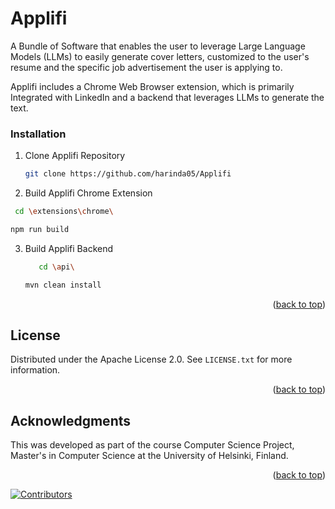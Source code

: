 
# Applifi

A Bundle of Software that enables the user to leverage Large Language Models (LLMs) to easily generate cover letters, customized to the user's resume and the specific job advertisement the user is applying to.

Applifi includes a Chrome Web Browser extension, which is primarily Integrated with LinkedIn and a backend that leverages LLMs to generate the text.

### Installation

1. Clone Applifi Repository

   ```sh
   git clone https://github.com/harinda05/Applifi
   ```

2. Build Applifi Chrome Extension

  ```sh
   cd \extensions\chrome\
   ```

   ```sh
   npm run build
   ```

3. Build Applifi Backend

   ```sh
      cd \api\
      ```
   
      ```sh
      mvn clean install
      ```
 
<p align="right">(<a href="#readme-top">back to top</a>)</p>



<!-- LICENSE -->
## License

Distributed under the Apache License 2.0. See `LICENSE.txt` for more information.

<p align="right">(<a href="#readme-top">back to top</a>)</p>


<!-- ACKNOWLEDGMENTS -->
## Acknowledgments

This was developed as part of the course Computer Science Project, Master's in Computer
Science at the University of Helsinki, Finland.

<p align="right">(<a href="#readme-top">back to top</a>)</p>

[![Contributors][contributors-shield]][contributors-url]


<!-- MARKDOWN LINKS & IMAGES -->
<!-- https://www.markdownguide.org/basic-syntax/#reference-style-links -->
[contributors-shield]: https://img.shields.io/badge/contributers-blue
[contributors-url]: https://github.com/harinda05/Strategiafi/graphs/contributors
[product-screenshot]: images/gamewindow.png
[java]: https://img.shields.io/badge/Java-ED8B00?style=for-the-badge&logo=openjdk&logoColor=white
[Java-url]: https://www.java.com/en/